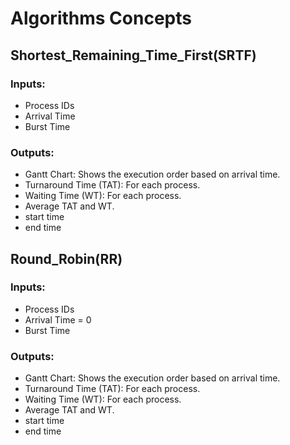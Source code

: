 # Algorithms Concepts

## Shortest_Remaining_Time_First(SRTF)

### Inputs:

- Process IDs
- Arrival Time
- Burst Time

### Outputs:

- Gantt Chart: Shows the execution order based on arrival time.
- Turnaround Time (TAT): For each process.
- Waiting Time (WT): For each process.
- Average TAT and WT.
- start time
- end time

## Round_Robin(RR)

### Inputs:

- Process IDs
- Arrival Time = 0
- Burst Time

### Outputs:

- Gantt Chart: Shows the execution order based on arrival time.
- Turnaround Time (TAT): For each process.
- Waiting Time (WT): For each process.
- Average TAT and WT.
- start time
- end time
